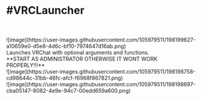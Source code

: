 <h1>#VRCLauncher</h1>
<br/>
<br/>
![image](https://user-images.githubusercontent.com/105979511/198199627-a10659e0-d5e8-4d6c-bf10-7974647d16ab.png)<br/>
Launches VRChat with optional arguments and functions.<br/>
**START AS ADMINISTRATOR OTHERWISE IT WONT WORK PROPERLY!!!**<br/>
![image](https://user-images.githubusercontent.com/105979511/198198758-cd98644c-31bb-46fc-afcf-f6968f867821.png)<br/>
![image](https://user-images.githubusercontent.com/105979511/198198697-cba05147-8082-4e9e-94c7-00edd659a600.png)
